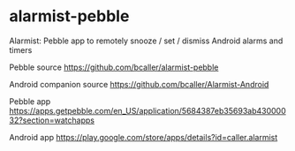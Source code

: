 # alarmist-pebble
Alarmist: Pebble app to remotely snooze / set / dismiss Android alarms and timers

Pebble source https://github.com/bcaller/alarmist-pebble

Android companion source https://github.com/bcaller/Alarmist-Android

Pebble app https://apps.getpebble.com/en_US/application/5684387eb35693ab43000032?section=watchapps

Android app https://play.google.com/store/apps/details?id=caller.alarmist
